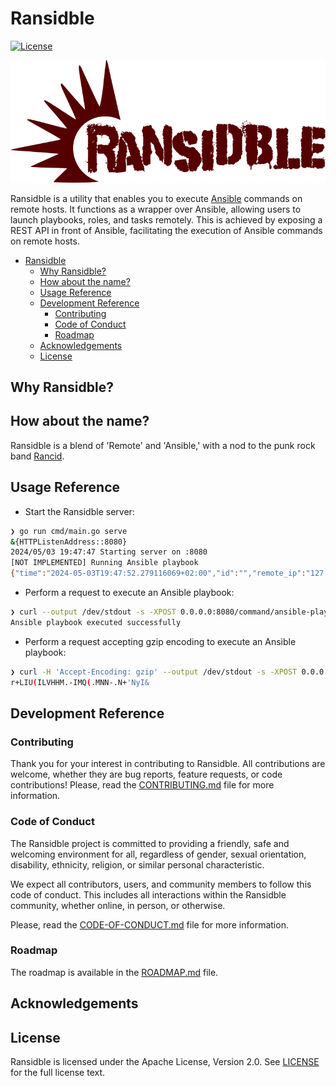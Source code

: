 # Ransidble

[![License](https://img.shields.io/badge/License-Apache_2.0-blue.svg)](https://opensource.org/licenses/Apache-2.0)

![Ransidble-logo](docs/images/logo_ransidble.png "Ransidble logo")

Ransidble is a utility that enables you to execute [Ansible](https://www.ansible.com/) commands on remote hosts. It functions as a wrapper over Ansible, allowing users to launch playbooks, roles, and tasks remotely. This is achieved by exposing a REST API in front of Ansible, facilitating the execution of Ansible commands on remote hosts.

- [Ransidble](#ransidble)
  - [Why Ransidble?](#why-ransidble)
  - [How about the name?](#how-about-the-name)
  - [Usage Reference](#usage-reference)
  - [Development Reference](#development-reference)
    - [Contributing](#contributing)
    - [Code of Conduct](#code-of-conduct)
    - [Roadmap](#roadmap)
  - [Acknowledgements](#acknowledgements)
  - [License](#license)

## Why Ransidble?

## How about the name?

Ransidble is a blend of 'Remote' and 'Ansible,' with a nod to the punk rock band [Rancid](https://rancidrancid.com/).

## Usage Reference

- Start the Ransidble server:

```bash
❯ go run cmd/main.go serve
&{HTTPListenAddress::8080}
2024/05/03 19:47:47 Starting server on :8080
[NOT IMPLEMENTED] Running Ansible playbook
{"time":"2024-05-03T19:47:52.279116069+02:00","id":"","remote_ip":"127.0.0.1","host":"0.0.0.0:8080","method":"POST","uri":"/command/ansible-playbook","user_agent":"curl/7.81.0","status":200,"error":"","latency":427317,"latency_human":"427.317µs","bytes_in":0,"bytes_out":38}
```

- Perform a request to execute an Ansible playbook:

```bash
❯ curl --output /dev/stdout -s -XPOST 0.0.0.0:8080/command/ansible-playbook
Ansible playbook executed successfully
```

- Perform a request accepting gzip encoding to execute an Ansible playbook:

```bash
❯ curl -H 'Accept-Encoding: gzip' --output /dev/stdout -s -XPOST 0.0.0.0:8080/command/ansible-playbook
r+LIU(ILVHHM.-IMQ(.MNN-.N+'NyI&
```

## Development Reference

### Contributing

Thank you for your interest in contributing to Ransidble. All contributions are welcome, whether they are bug reports, feature requests, or code contributions!
Please, read the [CONTRIBUTING.md](CONTRIBUTING.md) file for more information.

### Code of Conduct

The Ransidble project is committed to providing a friendly, safe and welcoming environment for all, regardless of gender, sexual orientation, disability, ethnicity, religion, or similar personal characteristic.

We expect all contributors, users, and community members to follow this code of conduct. This includes all interactions within the Ransidble community, whether online, in person, or otherwise.

Please, read the [CODE-OF-CONDUCT.md](CODE-OF-CONDUCT.md) file for more information.

### Roadmap

The roadmap is available in the [ROADMAP.md](ROADMAP.md) file.

## Acknowledgements

## License

Ransidble is licensed under the Apache License, Version 2.0. See [LICENSE](LICENSE) for the full license text.
